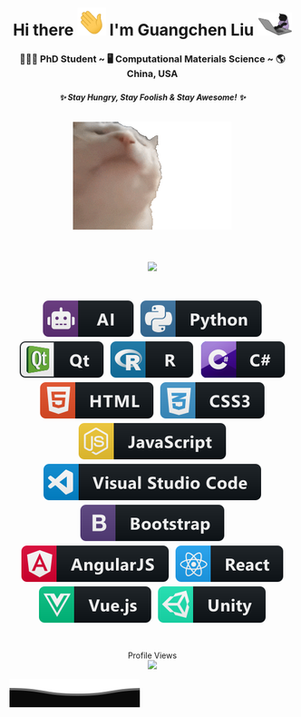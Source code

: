 <div align="center">
   <h1>
      Hi there 
      <img src="https://raw.githubusercontent.com/aguang5241/aguang5241/main/res/giphy_2.gif" width="50px"> 
      I'm Guangchen Liu 
      <img src="https://raw.githubusercontent.com/aguang5241/aguang5241/main/res/giphy_3.gif" width="60px">
   </h1>
   
   <h3>
      👨🏻‍🎓 PhD Student ~ 🖥 Computational Materials Science ~ 🌎 China, USA
   <h3>
   
   <h5>
      ✨ <i>Stay Hungry, Stay Foolish & Stay Awesome!</i> ✨ <br> <br> <br>
      <img width="" src="https://raw.githubusercontent.com/aguang5241/aguang5241/main/res/giphy_1.gif"> 
   </h5>
</div>

<br>

<p align="center">
   <a href="https://github.com/anuraghazra/github-readme-stats">
      <img src="https://github-readme-stats.vercel.app/api?username=aguang5241&&show_icons=true&theme=radical">
   </a>
</p>

<br>

<p align="center">
   <!-- For more icons please follow  https://github.com/MikeCodesDotNET/ColoredBadges -->
   <img src="https://raw.githubusercontent.com/aguang5241/aguang5241/main/res/svg/dev/misc/ai.svg" alt="ai" style="vertical-align:top; margin:4px">
   <img src="https://raw.githubusercontent.com/aguang5241/aguang5241/main/res/svg/dev/languages/python.svg" alt="python" style="vertical-align:top; margin:4px">
   <img src="https://raw.githubusercontent.com/aguang5241/aguang5241/main/res/svg/dev/frameworks/qt.svg" alt="qt" style="vertical-align:top; margin:4px">
   <img src="https://raw.githubusercontent.com/aguang5241/aguang5241/main/res/svg/dev/languages/r.svg" alt="r" style="vertical-align:top; margin:4px">
   <img src="https://raw.githubusercontent.com/aguang5241/aguang5241/main/res/svg/dev/languages/csharp.svg" alt="csharp" style="vertical-align:top; margin:4px">
   <img src="https://raw.githubusercontent.com/aguang5241/aguang5241/main/res/svg/dev/languages/html.svg" alt="html" style="vertical-align:top; margin:4px">
   <img src="https://raw.githubusercontent.com/aguang5241/aguang5241/main/res/svg/dev/languages/css3.svg" alt="css3" style="vertical-align:top; margin:4px">
   <img src="https://raw.githubusercontent.com/aguang5241/aguang5241/main/res/svg/dev/languages/js.svg" alt="js" style="vertical-align:top; margin:4px">
   <img src="https://raw.githubusercontent.com/aguang5241/aguang5241/main/res/svg/dev/tools/visualstudio_code.svg" alt="visualstudio_code" style="vertical-align:top; margin:4px">
   <img src="https://raw.githubusercontent.com/aguang5241/aguang5241/main/res/svg/dev/frameworks/bootstrap.svg" alt="bootstrap" style="vertical-align:top; margin:4px">
   <img src="https://raw.githubusercontent.com/aguang5241/aguang5241/main/res/svg/dev/frameworks/angular.svg" alt="angular" style="vertical-align:top; margin:4px">
   <img src="https://raw.githubusercontent.com/aguang5241/aguang5241/main/res/svg/dev/frameworks/react.svg" alt="react" style="vertical-align:top; margin:4px">
   <img src="https://raw.githubusercontent.com/aguang5241/aguang5241/main/res/svg/dev/frameworks/vue.svg" alt="vue" style="vertical-align:top; margin:4px">
   <img src="https://raw.githubusercontent.com/aguang5241/aguang5241/main/res/svg/dev/frameworks/unity.svg" alt="unity" style="vertical-align:top; margin:4px">
</p>

<br>

<p align="center">
   Profile Views <br>
   <img src="https://profile-counter.glitch.me/aguang5241/count.svg" />
</p>

<img src="https://raw.githubusercontent.com/aguang5241/aguang5241/main/res/bottom.svg" alt="bottom">